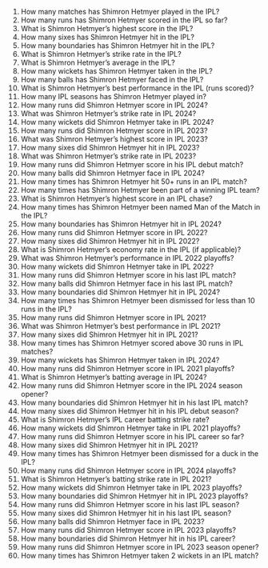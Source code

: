 1. How many matches has Shimron Hetmyer played in the IPL?
2. How many runs has Shimron Hetmyer scored in the IPL so far?
3. What is Shimron Hetmyer’s highest score in the IPL?
4. How many sixes has Shimron Hetmyer hit in the IPL?
5. How many boundaries has Shimron Hetmyer hit in the IPL?
6. What is Shimron Hetmyer’s strike rate in the IPL?
7. What is Shimron Hetmyer’s average in the IPL?
8. How many wickets has Shimron Hetmyer taken in the IPL?
9. How many balls has Shimron Hetmyer faced in the IPL?
10. What is Shimron Hetmyer’s best performance in the IPL (runs scored)?
11. How many IPL seasons has Shimron Hetmyer played in?
12. How many runs did Shimron Hetmyer score in IPL 2024?
13. What was Shimron Hetmyer’s strike rate in IPL 2024?
14. How many wickets did Shimron Hetmyer take in IPL 2024?
15. How many runs did Shimron Hetmyer score in IPL 2023?
16. What was Shimron Hetmyer’s highest score in IPL 2023?
17. How many sixes did Shimron Hetmyer hit in IPL 2023?
18. What was Shimron Hetmyer’s strike rate in IPL 2023?
19. How many runs did Shimron Hetmyer score in his IPL debut match?
20. How many balls did Shimron Hetmyer face in IPL 2024?
21. How many times has Shimron Hetmyer hit 50+ runs in an IPL match?
22. How many times has Shimron Hetmyer been part of a winning IPL team?
23. What is Shimron Hetmyer’s highest score in an IPL chase?
24. How many times has Shimron Hetmyer been named Man of the Match in the IPL?
25. How many boundaries has Shimron Hetmyer hit in IPL 2024?
26. How many runs did Shimron Hetmyer score in IPL 2022?
27. How many sixes did Shimron Hetmyer hit in IPL 2022?
28. What is Shimron Hetmyer’s economy rate in the IPL (if applicable)?
29. What was Shimron Hetmyer’s performance in IPL 2022 playoffs?
30. How many wickets did Shimron Hetmyer take in IPL 2022?
31. How many runs did Shimron Hetmyer score in his last IPL match?
32. How many balls did Shimron Hetmyer face in his last IPL match?
33. How many boundaries did Shimron Hetmyer hit in IPL 2024?
34. How many times has Shimron Hetmyer been dismissed for less than 10 runs in the IPL?
35. How many runs did Shimron Hetmyer score in IPL 2021?
36. What was Shimron Hetmyer’s best performance in IPL 2021?
37. How many sixes did Shimron Hetmyer hit in IPL 2021?
38. How many times has Shimron Hetmyer scored above 30 runs in IPL matches?
39. How many wickets has Shimron Hetmyer taken in IPL 2024?
40. How many runs did Shimron Hetmyer score in IPL 2021 playoffs?
41. What is Shimron Hetmyer’s batting average in IPL 2024?
42. How many runs did Shimron Hetmyer score in the IPL 2024 season opener?
43. How many boundaries did Shimron Hetmyer hit in his last IPL match?
44. How many sixes did Shimron Hetmyer hit in his IPL debut season?
45. What is Shimron Hetmyer’s IPL career batting strike rate?
46. How many wickets did Shimron Hetmyer take in IPL 2021 playoffs?
47. How many runs did Shimron Hetmyer score in his IPL career so far?
48. How many sixes did Shimron Hetmyer hit in IPL 2021?
49. How many times has Shimron Hetmyer been dismissed for a duck in the IPL?
50. How many runs did Shimron Hetmyer score in IPL 2024 playoffs?
51. What is Shimron Hetmyer’s batting strike rate in IPL 2021?
52. How many wickets did Shimron Hetmyer take in IPL 2023 playoffs?
53. How many boundaries did Shimron Hetmyer hit in IPL 2023 playoffs?
54. How many runs did Shimron Hetmyer score in his last IPL season?
55. How many sixes did Shimron Hetmyer hit in his last IPL season?
56. How many balls did Shimron Hetmyer face in IPL 2023?
57. How many runs did Shimron Hetmyer score in IPL 2023 playoffs?
58. How many boundaries did Shimron Hetmyer hit in his IPL career?
59. How many runs did Shimron Hetmyer score in IPL 2023 season opener?
60. How many times has Shimron Hetmyer taken 2 wickets in an IPL match?